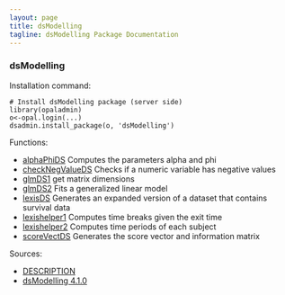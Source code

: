```yaml
---
layout: page
title: dsModelling
tagline: dsModelling Package Documentation
---
```



### dsModelling

Installation command:

	# Install dsModelling package (server side)
	library(opaladmin)
	o<-opal.login(...)
	dsadmin.install_package(o, 'dsModelling')

Functions:


* [alphaPhiDS](alphaPhiDS.html) Computes the parameters alpha and phi
* [checkNegValueDS](checkNegValueDS.html) Checks if a numeric variable has negative values
* [glmDS1](glmDS1.html) get matrix dimensions
* [glmDS2](glmDS2.html) Fits a generalized linear model
* [lexisDS](lexisDS.html) Generates an expanded version of a dataset that contains survival data
* [lexishelper1](lexishelper1.html) Computes time breaks given the exit time
* [lexishelper2](lexishelper2.html) Computes time periods of each subject
* [scoreVectDS](scoreVectDS.html) Generates the score vector and information matrix

Sources:

* [DESCRIPTION](https://raw.github.com/datashield/dsModelling/4.1.0/DESCRIPTION)
* [dsModelling 4.1.0](https://github.com/datashield/dsModelling/tree/4.1.0)
